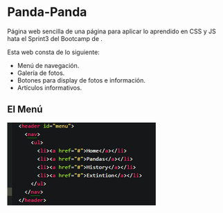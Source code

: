 # Panda-Panda

Página web sencilla de una página para aplicar lo aprendido en CSS y JS hata el Sprint3 del Bootcamp de <Laboratoria>.

Esta web consta de lo siguiente:

  - Menú de navegación.
  - Galería de fotos.
  - Botones para display de fotos e información.
  - Artículos informativos.

## El Menú

![Alt text](/assets/img/menu_html.png?raw=true)
